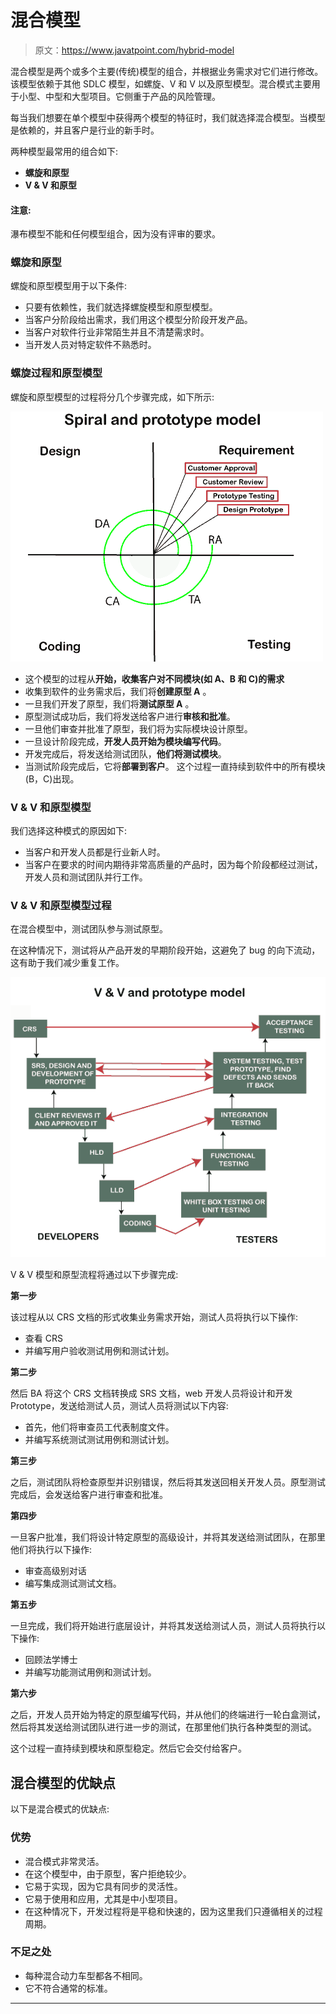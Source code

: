 # 混合模型

> 原文：<https://www.javatpoint.com/hybrid-model>

混合模型是两个或多个主要(传统)模型的组合，并根据业务需求对它们进行修改。该模型依赖于其他 SDLC 模型，如螺旋、V 和 V 以及原型模型。混合模式主要用于小型、中型和大型项目。它侧重于产品的风险管理。

每当我们想要在单个模型中获得两个模型的特征时，我们就选择混合模型。当模型是依赖的，并且客户是行业的新手时。

两种模型最常用的组合如下:

*   **螺旋和原型**
*   **V & V 和原型**

#### 注意:
瀑布模型不能和任何模型组合，因为没有评审的要求。

### 螺旋和原型

螺旋和原型模型用于以下条件:

*   只要有依赖性，我们就选择螺旋模型和原型模型。
*   当客户分阶段给出需求，我们用这个模型分阶段开发产品。
*   当客户对软件行业非常陌生并且不清楚需求时。
*   当开发人员对特定软件不熟悉时。

### 螺旋过程和原型模型

螺旋和原型模型的过程将分几个步骤完成，如下所示:

![Hybrid Model](img/de432c126945b36e27f92c7fc13804dc.png)

*   这个模型的过程从**开始，收集客户对不同模块(如 A、B 和 C)的需求**
*   收集到软件的业务需求后，我们将**创建原型 A** 。
*   一旦我们开发了原型，我们将**测试原型 A** 。
*   原型测试成功后，我们将发送给客户进行**审核和批准**。
*   一旦他们审查并批准了原型，我们将为实际模块设计原型。
*   一旦设计阶段完成，**开发人员开始为模块编写代码**。
*   开发完成后，将发送给测试团队，**他们将测试模块**。
*   当测试阶段完成后，它将**部署到客户**。
    这个过程一直持续到软件中的所有模块(B，C)出现。

### V & V 和原型模型

我们选择这种模式的原因如下:

*   当客户和开发人员都是行业新人时。
*   当客户在要求的时间内期待非常高质量的产品时，因为每个阶段都经过测试，开发人员和测试团队并行工作。

### V & V 和原型模型过程

在混合模型中，测试团队参与测试原型。

在这种情况下，测试将从产品开发的早期阶段开始，这避免了 bug 的向下流动，这有助于我们减少重复工作。

![Hybrid Model](img/e2c3e56ed3db224d7134ee48f8a5056c.png)

V & V 模型和原型流程将通过以下步骤完成:

**第一步**

该过程从以 CRS 文档的形式收集业务需求开始，测试人员将执行以下操作:

*   查看 CRS
*   并编写用户验收测试用例和测试计划。

**第二步**

然后 BA 将这个 CRS 文档转换成 SRS 文档，web 开发人员将设计和开发 Prototype，发送给测试人员，测试人员将测试以下内容:

*   首先，他们将审查员工代表制度文件。
*   并编写系统测试测试用例和测试计划。

**第三步**

之后，测试团队将检查原型并识别错误，然后将其发送回相关开发人员。原型测试完成后，会发送给客户进行审查和批准。

**第四步**

一旦客户批准，我们将设计特定原型的高级设计，并将其发送给测试团队，在那里他们将执行以下操作:

*   审查高级别对话
*   编写集成测试测试文档。

**第五步**

一旦完成，我们将开始进行底层设计，并将其发送给测试人员，测试人员将执行以下操作:

*   回顾法学博士
*   并编写功能测试用例和测试计划。

**第六步**

之后，开发人员开始为特定的原型编写代码，并从他们的终端进行一轮白盒测试，然后将其发送给测试团队进行进一步的测试，在那里他们执行各种类型的测试。

这个过程一直持续到模块和原型稳定。然后它会交付给客户。

## 混合模型的优缺点

以下是混合模式的优缺点:

### 优势

*   混合模式非常灵活。
*   在这个模型中，由于原型，客户拒绝较少。
*   它易于实现，因为它具有同步的灵活性。
*   它易于使用和应用，尤其是中小型项目。
*   在这种情况下，开发过程将是平稳和快速的，因为这里我们只遵循相关的过程周期。

### 不足之处

*   每种混合动力车型都各不相同。
*   它不符合通常的标准。

* * *